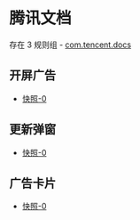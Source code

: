 # 腾讯文档

存在 3 规则组 - [com.tencent.docs](/src/apps/com.tencent.docs.ts)

## 开屏广告

- [快照-0](https://i.gkd.li/import/13198082)

## 更新弹窗

- [快照-0](https://i.gkd.li/import/13198091)

## 广告卡片

- [快照-0](https://i.gkd.li/import/13198097)
